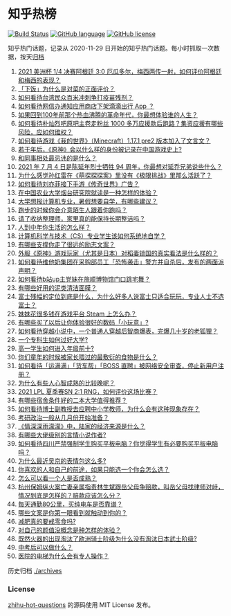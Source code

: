 # 知乎热榜
[![Build Status](https://github.com/ToWeLong/zhihu-hot-questions/workflows/CI/badge.svg)](https://github.com/ToWeLong/zhihu-hot-questions/actions)
[![GitHub language](https://img.shields.io/badge/language-golang-orange.svg)](https://golang.org/)
[![GitHub license](https://img.shields.io/github/license/ToWeLong/zhihu-hot-questions)](https://github.com/ToWeLong/zhihu-hot-questions/blob/main/LICENSE)

知乎热门话题，记录从 2020-11-29 日开始的知乎热门话题。每小时抓取一次数据，按天[归档](./archives)

<!-- BEGIN -->

1. [2021 美洲杯 1/4 决赛阿根廷 3:0 厄瓜多尔，梅西两传一射，如何评价阿根廷和梅西的表现？](https://www.zhihu.com/question/469925866)
1. [「下饭」为什么是对菜的正面评价？](https://www.zhihu.com/question/468067386)
1. [如何看待台湾民众百米冲刺争打疫苗残剂？](https://www.zhihu.com/question/469960214)
1. [如何看待网信办通知应用商店下架滴滴出行 App ？](https://www.zhihu.com/question/470015739)
1. [如果回到100年前那个热血沸腾的革命年代，你最想体验谁的人生？](https://www.zhihu.com/question/460118166)
1. [如何看待朴灿烈吧原吧主卷走粉丝 1000 多万应援款后跑路？集资应援有哪些风险，应如何维权？](https://www.zhihu.com/question/469617778)
1. [如何看待游戏《我的世界》（Minecraft）1.17.1 pre2 版本加入了文言文？](https://www.zhihu.com/question/469226186)
1. [若干年后，《原神》会以什么样的身份被记录在中国游戏史上?](https://www.zhihu.com/question/469448582)
1. [和同事相处最忌讳的是什么？](https://www.zhihu.com/question/294492493)
1. [2021 年 7 月 4 日是陈延年烈士牺牲 94 周年，你最想对延乔兄弟说些什么？](https://www.zhihu.com/question/469914836)
1. [为什么感觉孙红雷在《萌探探探案》里没有《极限挑战》里那么活跃了？](https://www.zhihu.com/question/467421033)
1. [如何看待刘亦菲接下手游《传奇世界》广告？](https://www.zhihu.com/question/469422532)
1. [在中国农业大学烟台研究院就读是一种怎样的体验？](https://www.zhihu.com/question/395900199)
1. [大学想报计算机专业，暑假想要自学，有哪些建议？](https://www.zhihu.com/question/464771225)
1. [跑步的时候你会介意陌生人跟着你跑吗？](https://www.zhihu.com/question/466187680)
1. [请了收纳整理师，家里真的能保持长期整洁吗？](https://www.zhihu.com/question/446527016)
1. [人到中年你生活的怎么样？](https://www.zhihu.com/question/469317566)
1. [计算机科学与技术（CS）专业学生该如何系统地自学？](https://www.zhihu.com/question/37321190)
1. [有哪些支撑你走了很远的励志文案？](https://www.zhihu.com/question/460253646)
1. [外服《原神》游戏玩家（尤其是日本）对稻妻锁国的真实看法是什么样的？](https://www.zhihu.com/question/469647926)
1. [如何看待维他奶集团在采购部员工「恐怖袭击」警方并自杀后，发布的两面派声明？](https://www.zhihu.com/question/469732478)
1. [如何看待b站up主党妹在旅顺博物馆门口跳宅舞？](https://www.zhihu.com/question/469738970)
1. [有哪些好用的泥类清洁面膜？](https://www.zhihu.com/question/40798375)
1. [富士残幅的定位到底是什么，为什么好多人说富士只适合玩玩，专业人士不选富士？](https://www.zhihu.com/question/470044599)
1. [妹妹花很多钱在游戏平台 Steam 上怎么办？](https://www.zhihu.com/question/467965628)
1. [有哪些买了以后让你体验很好的数码「小玩意」?](https://www.zhihu.com/question/373192788)
1. [如何看待穿越小说中，一个普通人穿越后智商爆表，完爆几十岁的老狐狸？](https://www.zhihu.com/question/376857581)
1. [一个专科生如何过好大学?](https://www.zhihu.com/question/465577553)
1. [高一学生如何进入年级前十?](https://www.zhihu.com/question/426078063)
1. [你们童年的时候被家长喂过的最敷衍的食物是什么？](https://www.zhihu.com/question/462844792)
1. [如何看待「运满满」「货车帮」「BOSS 直聘」被网络安全审查，停止新用户注册？](https://www.zhihu.com/question/470104949)
1. [为什么有些人心智成熟的比较晚呢？](https://www.zhihu.com/question/283077831)
1. [2021 LPL 夏季赛SN 2:1 RNG，如何评价这场比赛？](https://www.zhihu.com/question/470013968)
1. [有哪些宿舍条件好的二本大学值得推荐？](https://www.zhihu.com/question/405920733)
1. [如何看待博士副教授去应聘中小学教师，为什么会有这种现象存在？](https://www.zhihu.com/question/469006927)
1. [考研政治一般从几月份开始准备？](https://www.zhihu.com/question/378053241)
1. [《情深深雨濛濛》中，陆家的经济来源是什么？](https://www.zhihu.com/question/54479741)
1. [有哪些大佬级别的言情小说作者?](https://www.zhihu.com/question/323889571)
1. [如何看待四川严禁强制学生购买平板电脑？你觉得学生有必要购买平板电脑吗？](https://www.zhihu.com/question/469907647)
1. [为什么最近吴京的表情包这么多?](https://www.zhihu.com/question/459051105)
1. [你喜欢的人和自己的前途，如果只能选一个你会怎么选？](https://www.zhihu.com/question/469180114)
1. [怎么可以看一个人是否成熟？](https://www.zhihu.com/question/415808060)
1. [杭州保姆纵火案亡妻亲属指责林生斌跟岳父母争赔款，叫岳父母找律师对峙，情况到底是怎样的？赔款应该怎么分？](https://www.zhihu.com/question/469306984)
1. [每天通勤80公里，买纯电车是否靠谱？](https://www.zhihu.com/question/468510743)
1. [哪些文案是你第一眼看到就触动到你的？](https://www.zhihu.com/question/454171964)
1. [减肥真的要戒零食吗?](https://www.zhihu.com/question/468839689)
1. [对自己的颜值没概念是种怎样的体验？](https://www.zhihu.com/question/309262006)
1. [既然火器的出现淘汰了欧洲骑士阶级为什么没有淘汰日本武士阶级?](https://www.zhihu.com/question/469293153)
1. [中考后可以做什么？](https://www.zhihu.com/question/465877304)
1. [医院的电梯为什么会有专人操作？](https://www.zhihu.com/question/275348817)

<!-- END -->

历史归档 [./archives](./archives)


### License
[zhihu-hot-questions](https://github.com/towelong/zhihu-hot-questions) 的源码使用 MIT License 发布。